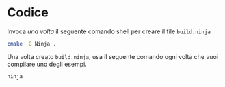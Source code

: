# Codice

Invoca *una volta* il seguente comando shell per creare il file `build.ninja`
```bash
cmake -G Ninja .
```

Una volta creato `build.ninja`, usa il seguente comando ogni volta che vuoi compilare uno degli esempi.
```bash
ninja
```